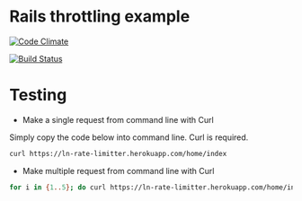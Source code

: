 # Rails throttling example

[![Code Climate](https://codeclimate.com/github/kimquy/rate_limitter/badges/gpa.svg)](https://codeclimate.com/github/kimquy/rate_limitter)

[![Build Status](https://travis-ci.org/kimquy/rate_limitter.svg?branch=master)](https://travis-ci.org/kimquy/rate_limitter)

# Testing

* Make a single request from command line with Curl

Simply copy the code below into command line. Curl is required.

```bash
curl https://ln-rate-limitter.herokuapp.com/home/index
```

* Make multiple request from command line with Curl

```bash
for i in {1..5}; do curl https://ln-rate-limitter.herokuapp.com/home/index; done
```
